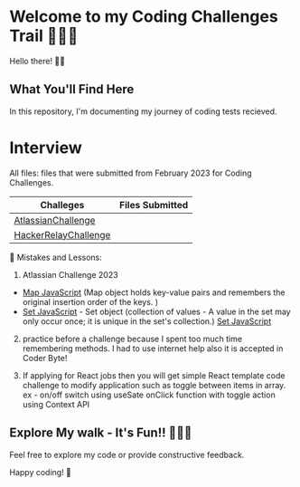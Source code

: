 # Welcome to my Coding Challenges Trail 🧗🏽‍♀️ 

Hello there! 👋🏽 

## What You'll Find Here

In this repository, I'm documenting my journey of coding tests recieved.

# Interview

All files: files that were submitted from February 2023  for Coding Challenges.

| Challeges                                                    | Files Submitted 
| ----------------------------------------------------------- | --------------- 
| [AtlassianChallenge](https://github.com/AkiMadi16/Coding-Challenges/blob/main/AtlassianChallenge/lights.js) 
| [HackerRelayChallenge](https://github.com/AkiMadi16/Coding-Challenges/tree/main/HackerRelayChallenge) 



🌱 Mistakes and Lessons:
1.  Atlassian Challenge 2023
- [Map JavaScript](https://developer.mozilla.org/en-US/docs/Web/JavaScript/Reference/Global_Objects/Map )  (Map object holds key-value pairs and remembers the original insertion order of the keys. ) 
- [Set JavaScript](https://developer.mozilla.org/en-US/docs/Web/JavaScript/Reference/Global_Objects/Set) - Set object (collection of values - A value in the set may only occur once; it is unique in the set's collection.)
[Set JavaScript](https://developer.mozilla.org/en-US/docs/Web/JavaScript/Reference/Global_Objects/Set) 

2.  practice before a challenge because I spent too much time remembering methods. I had to use internet help also it is accepted in Coder Byte!

3. If applying for React jobs then you will get simple React template code challenge to modify application such as  toggle between items in array.
ex - on/off switch using useSate
    onClick function with toggle action using Context API


## Explore My walk - It's Fun!! 🤷🏽‍♀️

Feel free to explore my code or provide constructive feedback.

Happy coding! 🚀